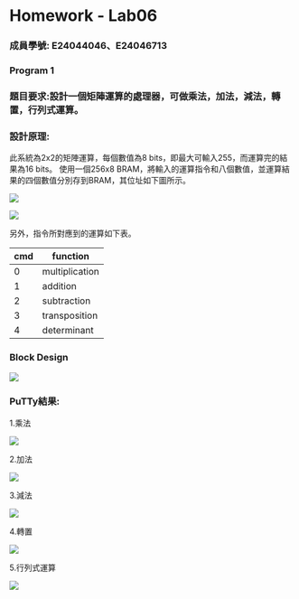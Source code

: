 # Homework - Lab06

### 成員學號: E24044046、E24046713

### Program 1

### 題目要求:設計一個矩陣運算的處理器，可做乘法，加法，減法，轉置，行列式運算。

### 設計原理:
此系統為2x2的矩陣運算，每個數值為8 bits，即最大可輸入255，而運算完的結果為16 bits。
使用一個256x8 BRAM，將輸入的運算指令和八個數值，並運算結果的四個數值分別存到BRAM，其位址如下圖所示。

![](https://github.com/tysh0738/FPGA_Design/blob/master/Lab06/hw/E24044046/image/matrix.png)

![](https://github.com/tysh0738/FPGA_Design/blob/master/Lab06/hw/E24044046/image/BRAM.png)

另外，指令所對應到的運算如下表。

| cmd  | function |
| ---------- | -----------|
|  0   | multiplication   |
|  1   | addition  |
|  2   | subtraction  |
|  3   | transposition  |
|  4   | determinant  |

### Block Design

![](https://github.com/tysh0738/FPGA_Design/blob/master/Lab06/hw/E24044046/image/block_diagram.PNG)

### PuTTy結果:
1.乘法

![](https://github.com/tysh0738/FPGA_Design/blob/master/Lab06/hw/E24044046/image/multiplication.PNG)

2.加法

![](https://github.com/tysh0738/FPGA_Design/blob/master/Lab06/hw/E24044046/image/addition.PNG)

3.減法

![](https://github.com/tysh0738/FPGA_Design/blob/master/Lab06/hw/E24044046/image/subtraction.PNG)

4.轉置

![](https://github.com/tysh0738/FPGA_Design/blob/master/Lab06/hw/E24044046/image/transposition.PNG)

5.行列式運算

![](https://github.com/tysh0738/FPGA_Design/blob/master/Lab06/hw/E24044046/image/determinant.PNG)
